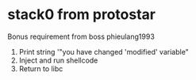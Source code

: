 # stack0 from protostar
Bonus requirement from boss phieulang1993 
1. Print string '"you have changed 'modified' variable"
2. Inject and run shellcode
3. Return to libc
